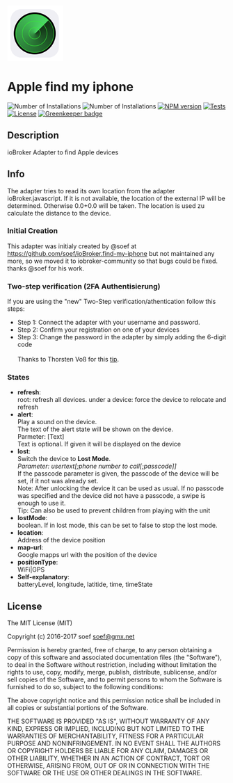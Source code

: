 ![Logo](admin/find-my-iphone.png)
# Apple find my iphone

![Number of Installations](http://iobroker.live/badges/find-my-iphone-community-installed.svg) ![Number of Installations](http://iobroker.live/badges/find-my-iphone-community-stable.svg) [![NPM version](http://img.shields.io/npm/v/iobroker.find-my-iphone.svg)](https://www.npmjs.com/package/iobroker.find-my-iphone)
[![Tests](http://img.shields.io/travis/soef/ioBroker.find-my-iphone/master.svg)](https://travis-ci.org/soef/ioBroker.find-my-iphone)
[![License](https://img.shields.io/badge/license-MIT-blue.svg?style=flat)](https://github.com/soef/iobroker.find-my-iphone/blob/master/LICENSE) [![Greenkeeper badge](https://badges.greenkeeper.io/iobroker-community-adapters/ioBroker.find-my-iphone-community.svg)](https://greenkeeper.io/)


## Description

ioBroker Adapter to find Apple devices

## Info

The adapter tries to read its own location from the adapter ioBroker.javascript. If it is not available, the location of the external IP will be determined. Otherwise 0.0+0.0 will be taken. The location is used zu calculate the distance to the device.

### Initial Creation
This adapter was initialy created by @soef at https://github.com/soef/ioBroker.find-my-iphone but not maintained any more, so we moved it to iobroker-community so that bugs could be fixed. thanks @soef for his work.

### Two-step verification (2FA Authentisierung)
If you are using the "new" Two-Step verification/athentication follow this steps:
- Step 1: Connect the adapter with your username and password.
- Step 2: Confirm your registration on one of your devices
- Step 3: Change the password in the adapter by simply adding the 6-digit code
<br><br>
Thanks to Thorsten Voß for this [tip](https://github.com/soef/ioBroker.find-my-iphone/issues/3#issuecomment-289200613).

### States
- **refresh**:<br>
  root: refresh all devices.
  under a device: force the device to relocate and refresh
- **alert**:<br>
  Play a sound on the device.<br> The text of the alert state will be shown on the device.<br>
  Parmeter: [Text]<br>
  Text is optional. If given it will be displayed on the device
- **lost**:<br>
  Switch the device to **Lost Mode**.<br>
  *Parameter: usertext[;phone number to call[;passcode]]*<br>
  If the passcode parameter is given, the passcode of the device will be set, if it not was already set.<br>
  Note: After unlocking the device it can be used as usual. If no passcode was specified and the device did not have a passcode, a swipe is enough to use it.<br>
  Tip: Can also be used to prevent children from playing with the unit
- **lostMode**:<br>
  boolean. If in lost mode, this can be set to false to stop the lost mode.
- **location**:<br>
  Address of the device position
- **map-url**:<br>
  Google mapps url with the position of the device
- **positionType**:<br>
  WiFi|GPS 
- **Self-explanatory**:<br>
  batteryLevel, longitude, latitide, time, timeState 

## License
The MIT License (MIT)

Copyright (c) 2016-2017 soef <soef@gmx.net>

Permission is hereby granted, free of charge, to any person obtaining a copy
of this software and associated documentation files (the "Software"), to deal
in the Software without restriction, including without limitation the rights
to use, copy, modify, merge, publish, distribute, sublicense, and/or sell
copies of the Software, and to permit persons to whom the Software is
furnished to do so, subject to the following conditions:

The above copyright notice and this permission notice shall be included in
all copies or substantial portions of the Software.

THE SOFTWARE IS PROVIDED "AS IS", WITHOUT WARRANTY OF ANY KIND, EXPRESS OR
IMPLIED, INCLUDING BUT NOT LIMITED TO THE WARRANTIES OF MERCHANTABILITY,
FITNESS FOR A PARTICULAR PURPOSE AND NONINFRINGEMENT. IN NO EVENT SHALL THE
AUTHORS OR COPYRIGHT HOLDERS BE LIABLE FOR ANY CLAIM, DAMAGES OR OTHER
LIABILITY, WHETHER IN AN ACTION OF CONTRACT, TORT OR OTHERWISE, ARISING FROM,
OUT OF OR IN CONNECTION WITH THE SOFTWARE OR THE USE OR OTHER DEALINGS IN
THE SOFTWARE.
